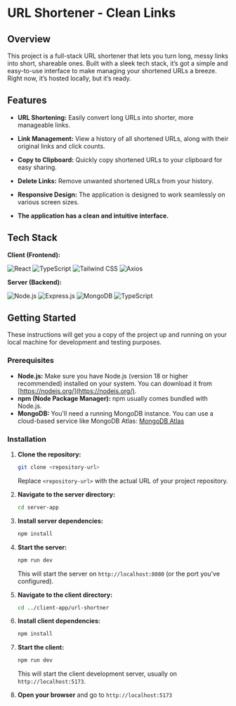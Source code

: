 # URL Shortener - Clean Links

## Overview

This project is a full-stack URL shortener that lets you turn long, messy links into short, shareable ones. Built with a sleek tech stack, it’s got a simple and easy-to-use interface to make managing your shortened URLs a breeze. Right now, it’s hosted locally, but it’s ready.
## Features

*   **URL Shortening:**  Easily convert long URLs into shorter, more manageable links.

*   **Link Management:** View a history of all shortened URLs, along with their original links and click counts.
*   **Copy to Clipboard:** Quickly copy shortened URLs to your clipboard for easy sharing.
*   **Delete Links:** Remove unwanted shortened URLs from your history.
* **Responsive Design:** The application is designed to work seamlessly on various screen sizes.
* **The application has a clean and intuitive interface.** 

## Tech Stack

**Client (Frontend):**

![React](https://img.shields.io/badge/React-61DAFB?style=for-the-badge&logo=react&logoColor=black)
![TypeScript](https://img.shields.io/badge/TypeScript-3178C6?style=for-the-badge&logo=typescript&logoColor=white)
![Tailwind CSS](https://img.shields.io/badge/Tailwind_CSS-38B2AC?style=for-the-badge&logo=tailwind-css&logoColor=white)
![Axios](https://img.shields.io/badge/Axios-5A29E4?style=for-the-badge&logo=axios&logoColor=white)

**Server (Backend):**

![Node.js](https://img.shields.io/badge/Node.js-339933?style=for-the-badge&logo=node.js&logoColor=white)
![Express.js](https://img.shields.io/badge/Express.js-000000?style=for-the-badge&logo=express&logoColor=white)
![MongoDB](https://img.shields.io/badge/MongoDB-47A248?style=for-the-badge&logo=mongodb&logoColor=white)
![TypeScript](https://img.shields.io/badge/TypeScript-3178C6?style=for-the-badge&logo=typescript&logoColor=white)


## Getting Started

These instructions will get you a copy of the project up and running on your local machine for development and testing purposes.

### Prerequisites

*   **Node.js:** Make sure you have Node.js (version 18 or higher recommended) installed on your system. You can download it from [https://nodejs.org/](https://nodejs.org/).
*   **npm (Node Package Manager):** npm usually comes bundled with Node.js.
*   **MongoDB:** You'll need a running MongoDB instance. You can use a cloud-based service like MongoDB Atlas: [MongoDB Atlas](https://www.mongodb.com/products/platform/atlas-database/)

### Installation

1.  **Clone the repository:**

    ```bash
    git clone <repository-url>
    ```
    Replace `<repository-url>` with the actual URL of your project repository.

2.  **Navigate to the server directory:**

    ```bash
    cd server-app
    ```

3.  **Install server dependencies:**

    ```bash
    npm install
    ```

4.  **Start the server:**

    ```bash
    npm run dev
    ```
    This will start the server on `http://localhost:8080` (or the port you've configured).

5.  **Navigate to the client directory:**

    ```bash
    cd ../client-app/url-shortner
    ```

6.  **Install client dependencies:**

    ```bash
    npm install
    ```

7.  **Start the client:**

    ```bash
    npm run dev
    ```

    This will start the client development server, usually on `http://localhost:5173`.

8. **Open your browser** and go to `http://localhost:5173`

